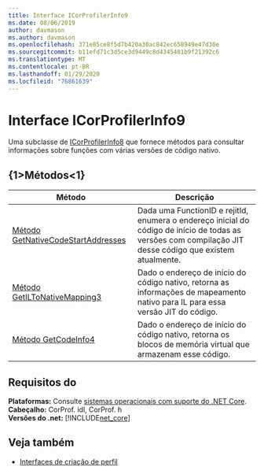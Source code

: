 ```yaml
---
title: Interface ICorProfilerInfo9
ms.date: 08/06/2019
author: davmason
ms.author: davmason
ms.openlocfilehash: 371e85ce8f5d7b420a30ac842ec658949e47d30e
ms.sourcegitcommit: b11efd71c3d5ce3d9449c8d4345481b9f21392c6
ms.translationtype: MT
ms.contentlocale: pt-BR
ms.lasthandoff: 01/29/2020
ms.locfileid: "76861639"
---
```

# <a name="icorprofilerinfo9-interface"></a>Interface ICorProfilerInfo9

Uma subclasse de [ICorProfilerInfo8](icorprofilerinfo8-interface.md) que fornece métodos para consultar informações sobre funções com várias versões de código nativo.  

## <a name="methods"></a>{1&gt;Métodos&lt;1}  

| Método|Descrição|  
| ------------|-----------------|  
|[Método GetNativeCodeStartAddresses](icorprofilerinfo9-getnativecodestartaddresses-method.md)| Dada uma FunctionID e rejitId, enumera o endereço inicial do código de início de todas as versões com compilação JIT desse código que existem atualmente. |
|[Método GetILToNativeMapping3](icorprofilerinfo9-getiltonativemapping3-method.md)| Dado o endereço de início do código nativo, retorna as informações de mapeamento nativo para IL para essa versão JIT do código. |
|[Método GetCodeInfo4](icorprofilerinfo9-getcodeinfo4-method.md)| Dado o endereço de início do código nativo, retorna os blocos de memória virtual que armazenam esse código. |

## <a name="requirements"></a>Requisitos do  
**Plataformas:** Consulte [sistemas operacionais com suporte do .NET Core](../../../core/install/dependencies.md?tabs=netcore30&pivots=os-windows).  
**Cabeçalho:** CorProf. idl, CorProf. h  
**Versões do .net:** [!INCLUDE[net_core](../../../../includes/net-core-22-md.md)]  

## <a name="see-also"></a>Veja também

- [Interfaces de criação de perfil](profiling-interfaces.md)
